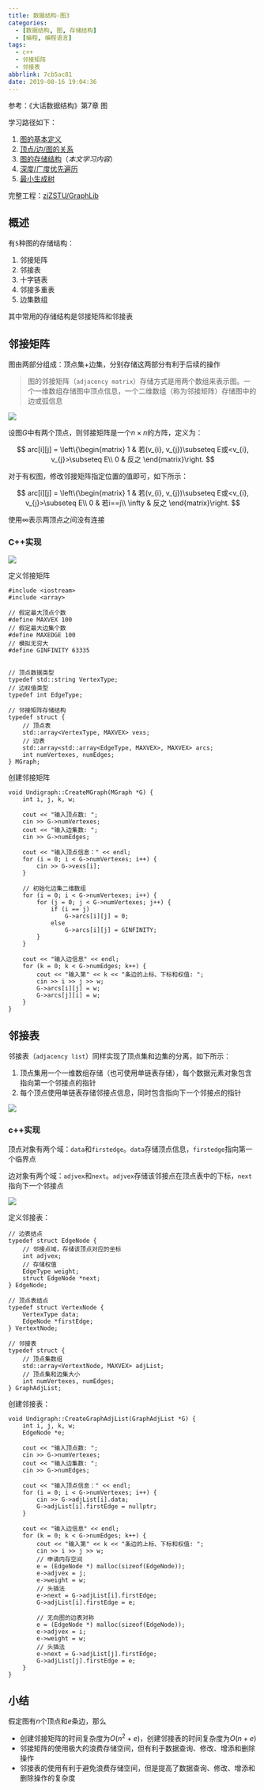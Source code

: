 ```yaml
---
title: 数据结构-图3
categories:
  - [数据结构, 图, 存储结构]
  - [编程, 编程语言]
tags:
  - c++
  - 邻接矩阵
  - 邻接表
abbrlink: 7cb5ac81
date: 2019-08-16 19:04:36
---
```


参考：《大话数据结构》第7章 图

学习路径如下：

1. [图的基本定义](https://github.com/zjZSTU/graph_algorithm)
2. [顶点/边/图的关系](https://www.zhujian.tech/posts/a1a1ab33.html)
3. [图的存储结构](https://www.zhujian.tech/posts/7cb5ac81.html)（*本文学习内容*）
4. [深度/广度优先遍历](https://www.zhujian.tech/posts/e2d13922.html)
5. [最小生成树](https://www.zhujian.tech/posts/95d609b4.html)

完整工程：[zjZSTU/GraphLib](https://github.com/zjZSTU/GraphLib)

## 概述

有`5`种图的存储结构：

1. 邻接矩阵
2. 邻接表
3. 十字链表
4. 邻接多重表
5. 边集数组

其中常用的存储结构是邻接矩阵和邻接表

## 邻接矩阵

图由两部分组成：顶点集+边集，分别存储这两部分有利于后续的操作

>图的邻接矩阵（`adjacency matrix`）存储方式是用两个数组来表示图。一个一维数组存储图中顶点信息，一个二维数组（称为邻接矩阵）存储图中的边或弧信息

![](/imgs/数据结构-图3/adjacent_matrix.png)

设图$G$中有两个顶点，则邻接矩阵是一个$n\times n$的方阵，定义为：

$$
arc[i][j] = \left\{\begin{matrix}
1 & 若(v_{i}, v_{j})\subseteq E或<v_{i}, v_{j}>\subseteq E\\ 
0 & 反之
\end{matrix}\right.
$$

对于有权图，修改邻接矩阵指定位置的值即可，如下所示：

$$
arc[i][j] = \left\{\begin{matrix}
1 & 若(v_{i}, v_{j})\subseteq E或<v_{i}, v_{j}>\subseteq E\\ 
0 & 若i==j\\
\infty & 反之
\end{matrix}\right.
$$

使用$\infty$表示两顶点之间没有连接

### C++实现

![](/imgs/数据结构-图3/mgraph.png)

定义邻接矩阵

```
#include <iostream>
#include <array>

// 假定最大顶点个数
#define MAXVEX 100
// 假定最大边集个数
#define MAXEDGE 100
// 模拟无穷大
#define GINFINITY 63335


// 顶点数据类型
typedef std::string VertexType;
// 边权值类型
typedef int EdgeType;

// 邻接矩阵存储结构
typedef struct {
    // 顶点表
    std::array<VertexType, MAXVEX> vexs;
    // 边表
    std::array<std::array<EdgeType, MAXVEX>, MAXVEX> arcs;
    int numVertexes, numEdges;
} MGraph;

```

创建邻接矩阵

```
void Undigraph::CreateMGraph(MGraph *G) {
    int i, j, k, w;

    cout << "输入顶点数: ";
    cin >> G->numVertexes;
    cout << "输入边集数: ";
    cin >> G->numEdges;

    cout << "输入顶点信息：" << endl;
    for (i = 0; i < G->numVertexes; i++) {
        cin >> G->vexs[i];
    }

    // 初始化边集二维数组
    for (i = 0; i < G->numVertexes; i++) {
        for (j = 0; j < G->numVertexes; j++) {
            if (i == j)
                G->arcs[i][j] = 0;
            else
                G->arcs[i][j] = GINFINITY;
        }
    }

    cout << "输入边信息" << endl;
    for (k = 0; k < G->numEdges; k++) {
        cout << "输入第" << k << "条边的上标、下标和权值: ";
        cin >> i >> j >> w;
        G->arcs[i][j] = w;
        G->arcs[j][i] = w;
    }
}
```

## 邻接表

邻接表（`adjacency list`）同样实现了顶点集和边集的分离，如下所示：

1. 顶点集用一个一维数组存储（也可使用单链表存储），每个数据元素对象包含指向第一个邻接点的指针
2. 每个顶点使用单链表存储邻接点信息，同时包含指向下一个邻接点的指针

![](/imgs/数据结构-图3/adjacent_list.png)

### c++实现

顶点对象有两个域：`data`和`firstedge`。`data`存储顶点信息，`firstedge`指向第一个临界点

边对象有两个域：`adjvex`和`next`。`adjvex`存储该邻接点在顶点表中的下标，`next`指向下一个邻接点

![](/imgs/数据结构-图3/graphadjlist.png)

定义邻接表：

```
// 边表结点
typedef struct EdgeNode {
    // 邻接点域，存储该顶点对应的坐标
    int adjvex;
    // 存储权值
    EdgeType weight;
    struct EdgeNode *next;
} EdgeNode;

// 顶点表结点
typedef struct VertexNode {
    VertexType data;
    EdgeNode *firstEdge;
} VertextNode;

// 邻接表
typedef struct {
    // 顶点集数组
    std::array<VertextNode, MAXVEX> adjList;
    // 顶点集和边集大小
    int numVertexes, numEdges;
} GraphAdjList;
```

创建邻接表：

```
void Undigraph::CreateGraphAdjList(GraphAdjList *G) {
    int i, j, k, w;
    EdgeNode *e;

    cout << "输入顶点数: ";
    cin >> G->numVertexes;
    cout << "输入边集数: ";
    cin >> G->numEdges;

    cout << "输入顶点信息：" << endl;
    for (i = 0; i < G->numVertexes; i++) {
        cin >> G->adjList[i].data;
        G->adjList[i].firstEdge = nullptr;
    }

    cout << "输入边信息" << endl;
    for (k = 0; k < G->numEdges; k++) {
        cout << "输入第" << k << "条边的上标、下标和权值: ";
        cin >> i >> j >> w;
        // 申请内存空间
        e = (EdgeNode *) malloc(sizeof(EdgeNode));
        e->adjvex = j;
        e->weight = w;
        // 头插法
        e->next = G->adjList[i].firstEdge;
        G->adjList[i].firstEdge = e;

        // 无向图的边表对称
        e = (EdgeNode *) malloc(sizeof(EdgeNode));
        e->adjvex = i;
        e->weight = w;
        // 头插法
        e->next = G->adjList[j].firstEdge;
        G->adjList[j].firstEdge = e;
    }
}
```

## 小结

假定图有$n$个顶点和$e$条边，那么

* 创建邻接矩阵的时间复杂度为$O(n^{2}+e)$，创建邻接表的时间复杂度为$O(n+e)$
* 邻接矩阵的使用极大的浪费存储空间，但有利于数据查询、修改、增添和删除操作
* 邻接表的使用有利于避免浪费存储空间，但是提高了数据查询、修改、增添和删除操作的复杂度